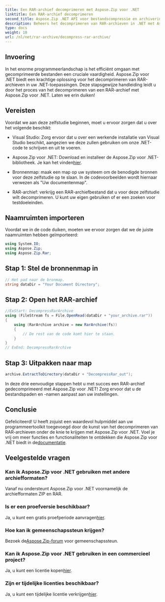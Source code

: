 ```yaml
---
title: Een RAR-archief decomprimeren met Aspose.Zip voor .NET
linktitle: Een RAR-archief decomprimeren
second_title: Aspose.Zip .NET API voor bestandscompressie en archivering
description: Beheers het decomprimeren van RAR-archieven in .NET met Aspose.Zip. Stap-voor-stap handleiding voor een efficiënte dossierverwerking. Download nu!
type: docs
weight: 10
url: /nl/net/rar-archive/decompress-rar-archive/
---
```


## Invoering

In het enorme programmeerlandschap is het efficiënt omgaan met gecomprimeerde bestanden een cruciale vaardigheid. Aspose.Zip voor .NET biedt een krachtige oplossing voor het decomprimeren van RAR-archieven in uw .NET-toepassingen. Deze stapsgewijze handleiding leidt u door het proces van het decomprimeren van een RAR-archief met Aspose.Zip voor .NET. Laten we erin duiken!

## Vereisten

Voordat we aan deze zelfstudie beginnen, moet u ervoor zorgen dat u over het volgende beschikt:

- Visual Studio: Zorg ervoor dat u over een werkende installatie van Visual Studio beschikt, aangezien we deze zullen gebruiken om onze .NET-code te schrijven en uit te voeren.

-  Aspose.Zip voor .NET: Download en installeer de Aspose.Zip voor .NET-bibliotheek. Je kan het vinden[hier](https://releases.aspose.com/zip/net/).

- Bronnenmap: maak een map op uw systeem om de benodigde bronnen voor deze zelfstudie op te slaan. In de codevoorbeelden wordt hiernaar verwezen als "Uw documentenmap".

- RAR-archief: verkrijg een RAR-archiefbestand dat u voor deze zelfstudie wilt decomprimeren. U kunt uw eigen gebruiken of er een zoeken voor testdoeleinden.

## Naamruimten importeren

Voordat we in de code duiken, moeten we ervoor zorgen dat we de juiste naamruimten hebben geïmporteerd:

```csharp
using System.IO;
using Aspose.Zip;
using Aspose.Zip.Rar;
```

## Stap 1: Stel de bronnenmap in

```csharp
// Het pad naar de bronmap.
string dataDir = "Your Document Directory";
```

## Stap 2: Open het RAR-archief

```csharp
//ExStart: DecompressRarArchive
using (FileStream fs = File.OpenRead(dataDir + "your_archive.rar"))
{
    using (RarArchive archive = new RarArchive(fs))
    {
        // De rest van de code komt hier te staan.
    }
}
// ExEnd: DecompressRarArchive
```

## Stap 3: Uitpakken naar map

```csharp
archive.ExtractToDirectory(dataDir + "DecompressRar_out");
```

In deze drie eenvoudige stappen hebt u met succes een RAR-archief gedecomprimeerd met Aspose.Zip voor .NET! Zorg ervoor dat u de bestandspaden en -namen aanpast aan uw instellingen.

## Conclusie

 Gefeliciteerd! U heeft zojuist een waardevol hulpmiddel aan uw programmeertoolkit toegevoegd door de kunst van het decomprimeren van RAR-archieven onder de knie te krijgen met Aspose.Zip voor .NET. Voel je vrij om meer functies en functionaliteiten te ontdekken die Aspose.Zip voor .NET biedt in de[documentatie](https://reference.aspose.com/zip/net/).

## Veelgestelde vragen

### Kan ik Aspose.Zip voor .NET gebruiken met andere archiefformaten?
Vanaf nu ondersteunt Aspose.Zip voor .NET voornamelijk de archiefformaten ZIP en RAR.

### Is er een proefversie beschikbaar?
 Ja, u kunt een gratis proefperiode aanvragen[hier](https://releases.aspose.com/).

### Hoe kan ik gemeenschapssteun krijgen?
 Bezoek de[Aspose.Zip-forum](https://forum.aspose.com/c/zip/37) voor gemeenschapssteun.

### Kan ik Aspose.Zip voor .NET gebruiken in een commercieel project?
 Ja, u kunt een licentie kopen[hier](https://purchase.aspose.com/buy).

### Zijn er tijdelijke licenties beschikbaar?
 Ja, u kunt een tijdelijke licentie verkrijgen[hier](https://purchase.aspose.com/temporary-license/).

